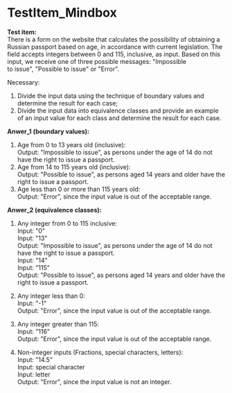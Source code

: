 # TestItem_Mindbox

**Test item:**<br />
There is a form on the website that calculates the possibility of obtaining a Russian passport based on age, in accordance with current legislation.
The field accepts integers between 0 and 115, inclusive, as input. Based on this input, we receive one of three possible messages: "Impossible to issue", "Possible to issue" or "Error".<br />

Necessary:
1. Divide the input data using the technique of boundary values and determine the result for each case;
2. Divide the input data into equivalence classes and provide an example of an input value for each class and determine the result for each case.

**Anwer_1 (boundary values):**
1. Age from 0 to 13 years old (inclusive):<br />
Output: "Impossible to issue", as persons under the age of 14 do not have the right to issue a passport.
2. Age from 14 to 115 years old (inclusive):<br />
Output: "Possible to issue", as persons aged 14 years and older have the right to issue a passport.
3. Age less than 0 or more than 115 years old:<br />
Output: "Error", since the input value is out of the acceptable range.

**Anwer_2 (equivalence classes):**
1. Any integer from 0 to 115 inclusive:<br />
Input: "0"<br />
Input: "13"<br />
Output: "Impossible to issue", as persons under the age of 14 do not have the right to issue a passport.<br />
Input: "14"<br />
Input: "115"<br />
Output: "Possible to issue", as persons aged 14 years and older have the right to issue a passport.

2. Any integer less than 0:<br />
Input: "-1"<br />
Output: "Error", since the input value is out of the acceptable range.

3. Any integer greater than 115:<br />
Input: "116"<br />
Output: "Error", since the input value is out of the acceptable range.

4. Non-integer inputs (Fractions, special characters, letters):<br />
Input: "14.5"<br />
Input: special character<br />
Input: letter<br />
Output: "Error", since the input value is not an integer.

